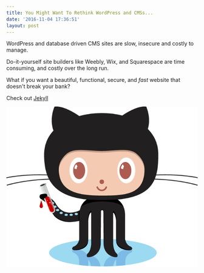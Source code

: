 ```yaml
---
title: You Might Want To Rethink WordPress and CMSs...
date: '2016-11-04 17:36:51'
layout: post
---
```

WordPress and database driven CMS sites are slow, insecure and costly to manage.

Do-it-yourself site builders like Weebly, Wix, and Squarespace are time consuming, and costly over the long run.

What if you want a beautiful, functional, secure, and _fast_ website that doesn't break your bank?

Check out [Jekyll](https://jekyllrb.com/)

![](/uploads/versions/octojekyll---x----660-552x---.png)